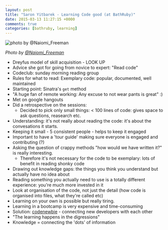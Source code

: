 ```yaml
---
layout: post
title: "Saron Yitbarek - Learning Code good (at BathRuby)"
date: 2015-03-13 11:27:15 +0000
comments: true
categories: [bathruby, learning]
---
```

![photo by
@Naiomi\_Freeman](https://pbs.twimg.com/media/B_-Xi25W8AAKFwW.jpg:medium)

_Photo by [@Naiomi\_Freeman](https://twitter.com/Naomi_Freeman)_

* Dreyfus model of skill acquisition - LOOK UP
* Advice she got for going from novice to expert: "Read code"
* Codeclub: sunday morning reading group
* Rules for what to read: Exemplary code: popular, documented, well maintained
* Starting point: Sinatra's `get` method
* "A huge fan of remote working: Any excuse to not wear pants is great" :)
* Met on google hangouts
* Did a retrospective on the sessions:
  * Decided to pick only small things: < 100 lines of code: gives space to ask
    questions, reasearch etc.
* Understanding: it's not really about reading the code: it's about the
  convesations it starts.
* Keeping it small - 5 consistent people - helps to keep it engaged
* Important to have a 'tour guide' making sure everyone is engaged and
  contributing (?)
* Asking the question of crappy methods "how would we have written it?" is
  really interesting.
  * Therefore it's not necessary for the code to be exemplary: lots of benefit
    in reading shonky code
* Drawing out knowledge gaps: the things you think you understand but actually
  have no idea about
* Reading something you actually need to use is a totally different
  experience: you're much more invested in it
* Look at organisation of the code, not just the detail (how code is organised
  into files, what they're called etc)
* Learning on your own is possible but really tiring.
* Learning in a bootcamp is very expensive and time-consuming
* Solution: [codenewbie](http://www.codenewbie.org/) - connecting new developers with each other
* "The learning happens in the digressions"
* Knowledge = connecting the 'dots' of information
